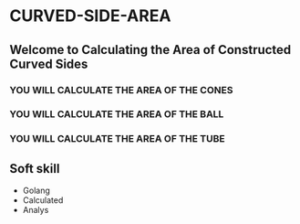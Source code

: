 # CURVED-SIDE-AREA
## Welcome to Calculating the Area of Constructed Curved Sides
### YOU WILL CALCULATE THE AREA OF THE CONES
### YOU WILL CALCULATE THE AREA OF THE BALL
### YOU WILL CALCULATE THE AREA OF THE TUBE

## Soft skill
- Golang
- Calculated
- Analys
